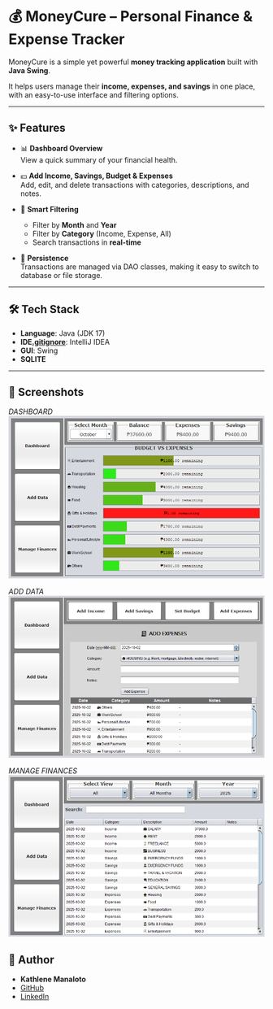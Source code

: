 # 💰 MoneyCure – Personal Finance & Expense Tracker

MoneyCure is a simple yet powerful **money tracking application** built with **Java Swing**.  

It helps users manage their **income, expenses, and savings** in one place, with an easy-to-use interface and filtering options.

---

## ✨ Features

- 📊 **Dashboard Overview**  
  View a quick summary of your financial health.


- 💵 **Add Income, Savings, Budget & Expenses**  
  Add, edit, and delete transactions with categories, descriptions, and notes.


- 🔎 **Smart Filtering**
    - Filter by **Month** and **Year**
    - Filter by **Category** (Income, Expense, All)
    - Search transactions in **real-time**


- 💾 **Persistence**  
  Transactions are managed via DAO classes, making it easy to switch to database or file storage.

---

## 🛠️ Tech Stack

- **Language**: Java (JDK 17)
- **IDE[.gitignore](.gitignore)**: IntelliJ IDEA
- **GUI**: Swing
- **SQLITE**
---

## 🎥 Screenshots
*DASHBOARD*
![Dashboard](resources/screenshot1.png)

*ADD DATA*
![ADD DATA](resources/screenshot2.png)

*MANAGE FINANCES*
![MANAGE FINANCES](resources/screenshot3.png)

## 👤 Author
- **Kathlene Manaloto** 
- [GitHub](https://github.com/KathManaloto)
- [LinkedIn](https://www.linkedin.com/in/kathlene-manaloto/) 